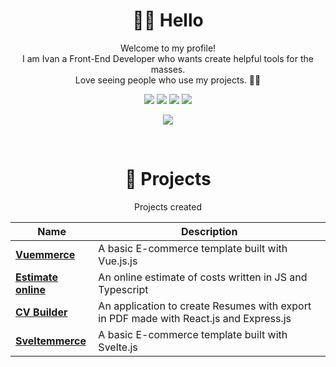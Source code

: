 <div align="center">

# 👋🏻 Hello

Welcome to my profile!<br>
I am Ivan a Front-End Developer who wants create helpful tools for the masses.<br>
Love seeing people who use my projects. 💪🏻

[![](https://img.shields.io/badge/HTML5-E34F26?style=for-the-badge&logo=html5&logoColor=white)]()
[![](https://img.shields.io/badge/CSS3-1572B6?style=for-the-badge&logo=css3&logoColor=white)]()
[![](https://img.shields.io/badge/JavaScript-F7DF1E?style=for-the-badge&logo=javascript&logoColor=black)]()
[![](https://img.shields.io/badge/React-20232A?style=for-the-badge&logo=react&logoColor=61DAFB)]()

[![](https://img.shields.io/badge/Visual_Studio_Code-0078D4?style=for-the-badge&logo=visual%20studio%20code&logoColor=white)]()

<br>

# 🚀 Projects

Projects created

| Name                                                                            | Description                                                                           |
| ------------------------------------------------------------------------------- | ------------------------------------------------------------------------------------- |
| <a href="https://github.com/ivanlori/Vuemmerce"><b>Vuemmerce</b></a>            | A basic E-commerce template built with Vue.js.js                                      |
| <a href="https://github.com/ivanlori/EstimateOnline"><b>Estimate online</b></a> | An online estimate of costs written in JS and Typescript                              |
| <a href="https://github.com/ivanlori/CV-builder"><b>CV Builder</b></a>          | An application to create Resumes with export in PDF made with React.js and Express.js |
| <a href="https://github.com/ivanlori/Sveltemmerce"><b>Sveltemmerce</b></a>      | A basic E-commerce template built with Svelte.js                                      |

</div>
